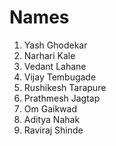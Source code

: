 # Names

1. Yash Ghodekar
2. Narhari Kale
3. Vedant Lahane
4. Vijay Tembugade
5. Rushikesh Tarapure
6. Prathmesh Jagtap
7. Om Gaikwad
8. Aditya Nahak
9. Raviraj Shinde
